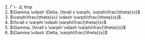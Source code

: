 1. $\Gamma \vdash \Delta, \forall x \varphi$
2. $\Gamma \vdash \Delta, \forall x \varphi, \varphi\frac{\theta}{x}$
3. $\varphi\frac{\theta}{x} \vdash \varphi\frac{\theta}{x}$
4. $\forall x \varphi \vdash \varphi\frac{\theta}{x}$
5. $\Gamma, \forall x \varphi \vdash \varphi\frac{\theta}{x}$
6.  $\Gamma \vdash \Delta, \varphi\frac{\theta}{x}$